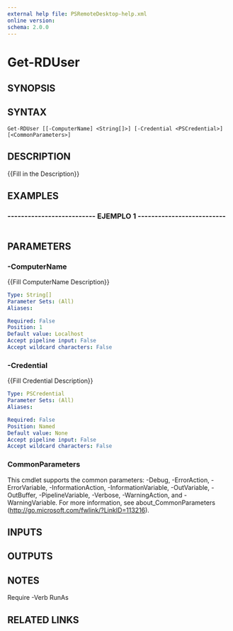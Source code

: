 ```yaml
---
external help file: PSRemoteDesktop-help.xml
online version: 
schema: 2.0.0
---
```


# Get-RDUser

## SYNOPSIS

## SYNTAX

```
Get-RDUser [[-ComputerName] <String[]>] [-Credential <PSCredential>] [<CommonParameters>]
```

## DESCRIPTION
{{Fill in the Description}}

## EXAMPLES

### -------------------------- EJEMPLO 1 --------------------------
```

```

## PARAMETERS

### -ComputerName
{{Fill ComputerName Description}}

```yaml
Type: String[]
Parameter Sets: (All)
Aliases: 

Required: False
Position: 1
Default value: Localhost
Accept pipeline input: False
Accept wildcard characters: False
```

### -Credential
{{Fill Credential Description}}

```yaml
Type: PSCredential
Parameter Sets: (All)
Aliases: 

Required: False
Position: Named
Default value: None
Accept pipeline input: False
Accept wildcard characters: False
```

### CommonParameters
This cmdlet supports the common parameters: -Debug, -ErrorAction, -ErrorVariable, -InformationAction, -InformationVariable, -OutVariable, -OutBuffer, -PipelineVariable, -Verbose, -WarningAction, and -WarningVariable. For more information, see about_CommonParameters (http://go.microsoft.com/fwlink/?LinkID=113216).

## INPUTS

## OUTPUTS

## NOTES
Require -Verb RunAs

## RELATED LINKS

